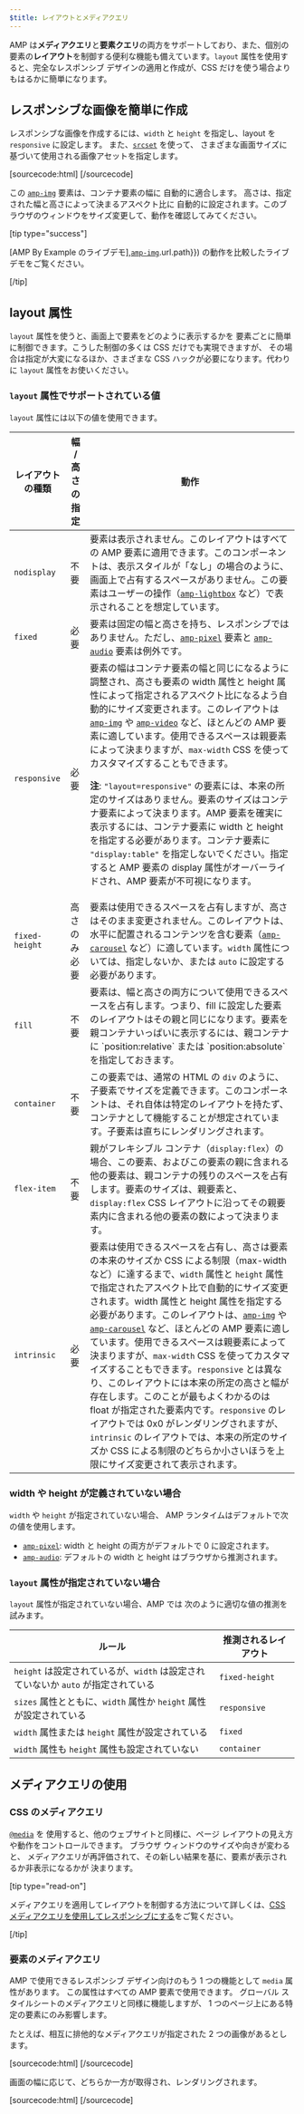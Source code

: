 ```yaml
---
$title: レイアウトとメディアクエリ
---
```


AMP は**メディアクエリ**と**要素クエリ**の両方をサポートしており、また、個別の要素の**レイアウト**を制御する便利な機能も備えています。`layout` 属性を使用すると、完全なレスポンシブ デザインの適用と作成が、CSS だけを使う場合よりもはるかに簡単になります。

## レスポンシブな画像を簡単に作成

レスポンシブな画像を作成するには、`width` と `height` を指定し、layout を `responsive` に設定します。
また、[`srcset`](art_direction.md) を使って、
さまざまな画面サイズに基づいて使用される画像アセットを指定します。

[sourcecode:html]
<amp-img
    src="/img/narrow.jpg"
    srcset="/img/wide.jpg 640w,
           /img/narrow.jpg 320w"
    width="1698"
    height="2911"
    layout="responsive"
    alt="画像">
</amp-img>
[/sourcecode]

この [`amp-img`](../../../../documentation/components/reference/amp-img.md) 要素は、コンテナ要素の幅に
自動的に適合します。
高さは、指定された幅と高さによって決まるアスペクト比に
自動的に設定されます。このブラウザのウィンドウをサイズ変更して、動作を確認してみてください。

<amp-img src="/static/img/background.jpg" width="1920" height="1080" layout="responsive"></amp-img>

[tip type="success"]

[AMP By Example のライブデモ],[`amp-img`](/content/amp-dev/documentation/examples/documentation/amp-img.md).url.path}}) の動作を比較したライブデモをご覧ください。

[/tip]

## layout 属性 <a name="the-layout-attribute"></a>

`layout` 属性を使うと、画面上で要素をどのように表示するかを
要素ごとに簡単に制御できます。こうした制御の多くは CSS だけでも実現できますが、
その場合は指定が大変になるほか、さまざまな CSS ハックが必要になります。代わりに `layout` 属性をお使いください。

### `layout` 属性でサポートされている値

`layout` 属性には以下の値を使用できます。

<table>
  <thead>
    <tr>
      <th data-th="Layout type" class="col-thirty">レイアウトの種類</th>
      <th data-th="Width/height required" class="col-twenty">幅 / 高さ<br>の指定</th>
      <th data-th="Behavior">動作</th>
    </tr>
  </thead>
  <tbody>
    <tr>
      <td data-th="Layout type"><code>nodisplay</code></td>
      <td data-th="Description">不要</td>
      <td data-th="Behavior">要素は表示されません。このレイアウトはすべての AMP 要素に適用できます。このコンポーネントは、表示スタイルが「なし」の場合のように、画面上で占有するスペースがありません。この要素はユーザーの操作（<a href="../../../../documentation/components/reference/amp-lightbox.md"><code>amp-lightbox</code></a> など）で表示されることを想定しています。</td>
    </tr>
    <tr>
      <td data-th="Layout type"><code>fixed</code></td>
      <td data-th="Description">必要</td>
      <td data-th="Behavior">要素は固定の幅と高さを持ち、レスポンシブではありません。ただし、<a href="../../../../documentation/components/reference/amp-pixel.md"><code>amp-pixel</code></a> 要素と <a href="../../../../documentation/components/reference/amp-audio.md"><code>amp-audio</code></a> 要素は例外です。</td>
    </tr>
    <tr>
      <td data-th="Layout type"><code>responsive</code></td>
      <td data-th="Description">必要</td>
      <td data-th="Behavior">要素の幅はコンテナ要素の幅と同じになるように調整され、高さも要素の width 属性と height 属性によって指定されるアスペクト比になるよう自動的にサイズ変更されます。このレイアウトは <a href="../../../../documentation/components/reference/amp-img.md"><code>amp-img</code></a> や <a href="../../../../documentation/components/reference/amp-video.md"><code>amp-video</code></a> など、ほとんどの AMP 要素に適しています。使用できるスペースは親要素によって決まりますが、<code>max-width</code> CSS を使ってカスタマイズすることもできます。<p><strong>注</strong>: <code>"layout=responsive"</code> の要素には、本来の所定のサイズはありません。要素のサイズはコンテナ要素によって決まります。AMP 要素を確実に表示するには、コンテナ要素に width と height を指定する必要があります。コンテナ要素に <code>"display:table"</code> を指定しないでください。指定すると AMP 要素の display 属性がオーバーライドされ、AMP 要素が不可視になります。</p></td>
    </tr>
    <tr>
      <td data-th="Layout type"><code>fixed-height</code></td>
      <td data-th="Description">高さのみ必要</td>
      <td data-th="Behavior">要素は使用できるスペースを占有しますが、高さはそのまま変更されません。このレイアウトは、水平に配置されるコンテンツを含む要素（<a href="../../../../documentation/components/reference/amp-carousel.md"><code>amp-carousel</code></a> など）に適しています。<code>width</code> 属性については、指定しないか、または <code>auto</code> に設定する必要があります。</td>
    </tr>
    <tr>
      <td data-th="Layout type"><code>fill</code></td>
      <td data-th="Description">不要</td>
      <td data-th="Behavior">要素は、幅と高さの両方について使用できるスペースを占有します。つまり、fill に設定した要素のレイアウトはその親と同じになります。要素を親コンテナいっぱいに表示するには、親コンテナに `position:relative` または `position:absolute` を指定しておきます。</td>
    </tr>
    <tr>
      <td data-th="Layout type"><code>container</code></td>
      <td data-th="Description">不要</td>
      <td data-th="Behavior">この要素では、通常の HTML の <code>div</code> のように、子要素でサイズを定義できます。このコンポーネントは、それ自体は特定のレイアウトを持たず、コンテナとして機能することが想定されています。子要素は直ちにレンダリングされます。</td>
    </tr>
    <tr>
      <td data-th="Layout type"><code>flex-item</code></td>
      <td data-th="Description">不要</td>
      <td data-th="Behavior">親がフレキシブル コンテナ（<code>display:flex</code>）の場合、この要素、およびこの要素の親に含まれる他の要素は、親コンテナの残りのスペースを占有します。要素のサイズは、親要素と、<code>display:flex</code> CSS レイアウトに沿ってその親要素内に含まれる他の要素の数によって決まります。</td>
    </tr>
    <tr>
      <td data-th="Layout type"><code>intrinsic</code></td>
      <td data-th="Description">必要</td>
      <td data-th="Behavior">要素は使用できるスペースを占有し、高さは要素の本来のサイズか CSS による制限（max-width など）に達するまで、<code>width</code> 属性と <code>height</code> 属性で指定されたアスペクト比で自動的にサイズ変更されます。<em></em>width 属性と height 属性を指定する必要があります。このレイアウトは、<a href="../../../../documentation/components/reference/amp-img.md"><code>amp-img</code></a> や <a href="../../../../documentation/components/reference/amp-carousel.md"><code>amp-carousel</code></a> など、ほとんどの AMP 要素に適しています。使用できるスペースは親要素によって決まりますが、<code>max-width</code> CSS を使ってカスタマイズすることもできます。<code>responsive</code> とは異なり、このレイアウトには本来の所定の高さと幅が存在します。このことが最もよくわかるのは float が指定された要素内です。<code>responsive</code> のレイアウトでは 0x0 がレンダリングされますが、<code>intrinsic</code> のレイアウトでは、本来の所定のサイズか CSS による制限のどちらか小さいほうを上限にサイズ変更されて表示されます。</td>
    </tr>
  </tbody>
</table>

### width や height が定義されていない場合 <a name="what-if-width-and-height-are-undefined"></a>

`width` や `height` が指定されていない場合、
AMP ランタイムはデフォルトで次の値を使用します。

* [`amp-pixel`](../../../../documentation/components/reference/amp-pixel.md): width と height の両方がデフォルトで 0 に設定されます。
* [`amp-audio`](../../../../documentation/components/reference/amp-audio.md): デフォルトの width と height はブラウザから推測されます。

### <code>layout</code> 属性が指定されていない場合 <a name="what-if-the-layout-attribute-isnt-specified"></a>

<code>layout</code> 属性が指定されていない場合、AMP では
次のように適切な値の推測を試みます。

<table>
  <thead>
    <tr>
      <th data-th="Rule">ルール</th>
      <th data-th="Inferred layout" class="col-thirty">推測されるレイアウト</th>
    </tr>
  </thead>
  <tbody>
    <tr>
      <td data-th="Rule"><code>height</code> は設定されているが、<code>width</code> は設定されていないか <code>auto</code> が指定されている</td>
      <td data-th="Inferred layout"><code>fixed-height</code></td>
    </tr>
    <tr>
      <td data-th="Rule"><code>sizes</code> 属性とともに、<code>width</code> 属性か <code>height</code> 属性が設定されている</td>
      <td data-th="Inferred layout"><code>responsive</code></td>
    </tr>
    <tr>
      <td data-th="Rule"><code>width</code> 属性または <code>height</code> 属性が設定されている</td>
      <td data-th="Inferred layout"><code>fixed</code></td>
    </tr>
    <tr>
      <td data-th="Rule"><code>width</code> 属性も <code>height</code> 属性も設定されていない</td>
      <td data-th="Inferred layout"><code>container</code></td>
    </tr>
  </tbody>
</table>

## メディアクエリの使用

### CSS のメディアクエリ

[`@media`](https://developer.mozilla.org/ja-JP/docs/Web/CSS/@media) を
使用すると、他のウェブサイトと同様に、ページ レイアウトの見え方や動作をコントロールできます。
ブラウザ ウィンドウのサイズや向きが変わると、
メディアクエリが再評価されて、その新しい結果を基に、要素が表示されるか非表示になるかが
決まります。

[tip type="read-on"]

メディアクエリを適用してレイアウトを制御する方法について詳しくは、[CSS メディアクエリを使用してレスポンシブにする](https://developers.google.com/web/fundamentals/design-and-ui/responsive/fundamentals/use-media-queries?hl=ja)をご覧ください。

[/tip]

### 要素のメディアクエリ <a name="element-media-queries"></a>

AMP で使用できるレスポンシブ デザイン向けのもう 1 つの機能として `media` 属性があります。
この属性はすべての AMP 要素で使用できます。
グローバル スタイルシートのメディアクエリと同様に機能しますが、
1 つのページ上にある特定の要素にのみ影響します。

たとえば、相互に排他的なメディアクエリが指定された 2 つの画像があるとします。

[sourcecode:html]
<amp-img
    media="(min-width: 650px)"
    src="wide.jpg"
    width="527"
    height="355"
    layout="responsive">
</amp-img>
[/sourcecode]

画面の幅に応じて、どちらか一方が取得され、レンダリングされます。

[sourcecode:html]
<amp-img
    media="(max-width: 649px)"
    src="narrow.jpg"
    width="466"
    height="193"
    layout="responsive">
</amp-img>
[/sourcecode]
